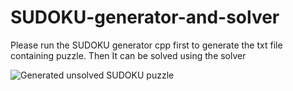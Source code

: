 # SUDOKU-generator-and-solver

Please run the SUDOKU generator cpp first to generate the txt file containing puzzle. Then It can be solved using the solver

![Generated unsolved SUDOKU puzzle](https://user-images.githubusercontent.com/95247831/200465729-0d7e6e0a-1c19-444c-aa06-db67251ec8dc.png)

